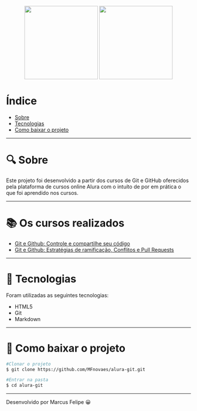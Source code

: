 <p align="center" float="left">
  <img src="https://pbs.twimg.com/profile_images/1333609520849969161/hrA0M5ZG.jpg" width="200" />
  <img src="https://camo.githubusercontent.com/ce9c7a173f38722e129d5ae832a11c928ff72683fae74cbcb9fff41fd9957e63/68747470733a2f2f75706c6f61642e77696b696d656469612e6f72672f77696b6970656469612f636f6d6d6f6e732f7468756d622f332f33662f4769745f69636f6e2e7376672f3130323470782d4769745f69636f6e2e7376672e706e67" width="200" /> 
</p>

# Índice

- [Sobre](#-sobre)
- [Tecnologias](#-tecnologias)
- [Como baixar o projeto](#-como-baixar-o-projeto)

---

# 🔍 Sobre

Este projeto foi desenvolvido a partir dos cursos de Git e GitHub oferecidos pela plataforma de cursos online Alura com o intuíto de por em prática o que foi aprendido nos cursos.

---

# 📚 Os cursos realizados

- [Git e Github: Controle e compartilhe seu código](https://www.alura.com.br/curso-online-git-github-controle-de-versao)
- [Git e Github: Estratégias de ramificação, Conflitos e Pull Requests](https://www.alura.com.br/curso-online-git-github-branching-conflitos-pull-requests)

---

# 🤖 Tecnologias

Foram utilizadas as seguintes tecnologias:

- HTML5
- Git
- Markdown

---

# 📂 Como baixar o projeto

```bash
#Clonar o projeto
$ git clone https://github.com/MFnovaes/alura-git.git

#Entrar na pasta
$ cd alura-git
```

---

Desenvolvido por Marcus Felipe 😀
